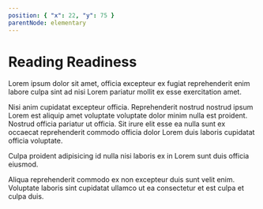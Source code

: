 ```yaml
---
position: { "x": 22, "y": 75 }
parentNode: elementary
---
```


# Reading Readiness

Lorem ipsum dolor sit amet, officia excepteur ex fugiat reprehenderit enim labore culpa sint ad nisi Lorem pariatur mollit ex esse exercitation amet. 

Nisi anim cupidatat excepteur officia. Reprehenderit nostrud nostrud ipsum Lorem est aliquip amet voluptate voluptate dolor minim nulla est proident. Nostrud officia pariatur ut officia. Sit irure elit esse ea nulla sunt ex occaecat reprehenderit commodo officia dolor Lorem duis laboris cupidatat officia voluptate. 

Culpa proident adipisicing id nulla nisi laboris ex in Lorem sunt duis officia eiusmod. 

Aliqua reprehenderit commodo ex non excepteur duis sunt velit enim. Voluptate laboris sint cupidatat ullamco ut ea consectetur et est culpa et culpa duis.